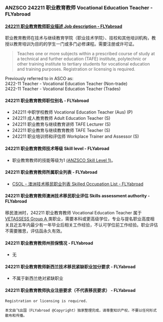 ### ANZSCO 242211 职业教育教师 Vocational Education Teacher - FLYabroad ###

####  [242211 职业教育教师职业描述 Job description - FLYabroad](http://www.flyabroadvisa.com/anzsco/2422.html#242211)

职业教育教师在技术与继续教育学院（职业技术学院）、技校和其他培训机构，教授以教育培训为目的的学生一门或多门必修课程。需要注册或许可证。 

> Teaches one or more subjects within a prescribed course of study at a technical and further education (TAFE) institute, polytechnic or other training institute to tertiary students for vocational education and training purposes. Registration or licensing is required.

Previously referred to in ASCO as:  
2422-11 Teacher - Vocational Education Teacher (Non-trade)   
2422-11 Teacher - Vocational Education Teacher (Trades)

#### 242211 职业教育教师职位别名 - FLYabroad
 
- 242211 中职学校教师 Vocational Education Teacher (Aus) (P)
- 242211 成人教育教师 Adult Education Teacher (S)
- 242211 职业教育与继续教育讲师  TAFE Lecturer (S)
- 242211 职业教育与继续教育教师 TAFE Teacher (S)
- 242211 职业培训师和评估师 Workplace Trainer and Assessor (S)

#### 242211 职业教育教师技术等级 Skill level - FLYabroad

- 职业教育教师的技能等级为1 [(ANZSCO Skill Level 1)](http://www.flyabroadvisa.com/anzsco/)。

#### 242211 职业教育教师所属职业列表 - FLYabroad

- [CSOL - 澳洲技术移民职业列表 Skilled Occupation List - FLYabroad](http://www.flyabroadvisa.com/sol/)

#### 242211 职业教育教师澳洲技术移民职业评估 Skills assessment authority - FLYabroad

移民澳洲时，242211 职业教育教师 Vocational Education Teacher 属于 [VETASSESS Group A ](http://www.flyabroadvisa.com/ass/vetassess.html)类职业，需要本科或更高级学位，专业与提名职业高度相关且近五年内最少有一年毕业后相关工作经验，不认可学位前工作经验。职业评估不需要雅思，评估函永久有效。

#### 242211 职业教育教师州担保情况 - FLYabroad

- 无

#### 242211 职业教育教师新西兰技术移民紧缺职业加分要求 - FLYabroad

- 不属于新西兰绝对紧缺职业

#### 242211 职业教育教师执业注册要求（不代表移民要求） - FLYabroad

    Registration or licensing is required.

`本文由飞出国（FLYabroad @Copyright）独家整理完成，请尊重知识产权，不要以任何形式散布和传播。`